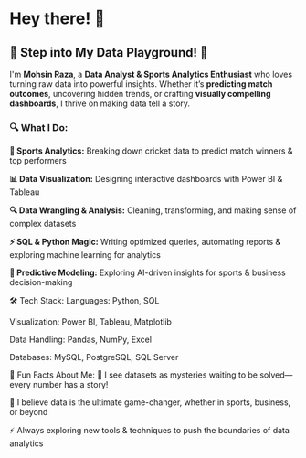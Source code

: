# Hey there! 👋

## ****🚀 Step into My Data Playground! 🎯****


I'm **Mohsin Raza**, a **Data Analyst & Sports Analytics Enthusiast** who loves turning raw data into powerful insights. Whether it’s **predicting match outcomes**, uncovering hidden trends, or crafting **visually compelling dashboards**, I thrive on making data tell a story.

### **🔍 What I Do:**

**🏏 Sports Analytics:** Breaking down cricket data to predict match winners & top performers

**📊 Data Visualization:** Designing interactive dashboards with Power BI & Tableau

**🔍 Data Wrangling & Analysis:** Cleaning, transforming, and making sense of complex datasets

**⚡ SQL & Python Magic:** Writing optimized queries, automating reports & exploring machine learning for analytics

**🤖 Predictive Modeling:** Exploring AI-driven insights for sports & business decision-making


🛠 Tech Stack:
Languages: Python, SQL

Visualization: Power BI, Tableau, Matplotlib

Data Handling: Pandas, NumPy, Excel

Databases: MySQL, PostgreSQL, SQL Server

🚀 Fun Facts About Me:
🔎 I see datasets as mysteries waiting to be solved—every number has a story!

📖 I believe data is the ultimate game-changer, whether in sports, business, or beyond

⚡ Always exploring new tools & techniques to push the boundaries of data analytics
